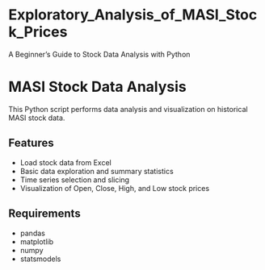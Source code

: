 # Exploratory_Analysis_of_MASI_Stock_Prices
A Beginner’s Guide to Stock Data Analysis with Python

# MASI Stock Data Analysis

This Python script performs data analysis and visualization on historical MASI stock data.

## Features

- Load stock data from Excel
- Basic data exploration and summary statistics
- Time series selection and slicing
- Visualization of Open, Close, High, and Low stock prices

## Requirements

- pandas
- matplotlib
- numpy
- statsmodels


